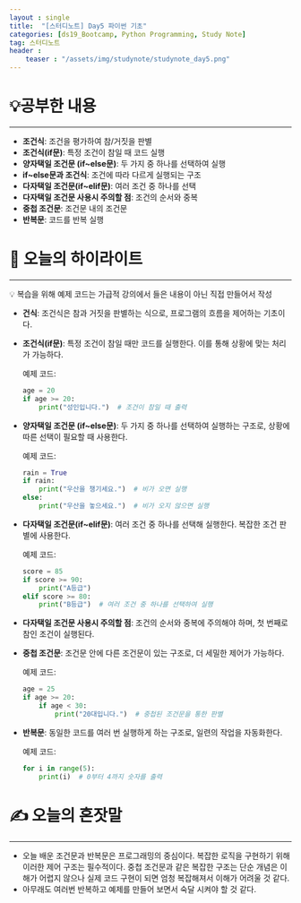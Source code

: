 ```yaml
---
layout : single
title:  "[스터디노트] Day5 파이썬 기초"
categories: [ds19_Bootcamp, Python Programming, Study Note]
tag: 스터디노트
header :
    teaser : "/assets/img/studynote/studynote_day5.png"
---
```



# 💡공부한 내용

---

- **조건식**: 조건을 평가하여 참/거짓을 판별
- **조건식(if문)**: 특정 조건이 참일 때 코드 실행
- **양자택일 조건문 (if~else문)**: 두 가지 중 하나를 선택하여 실행
- **if~else문과 조건식**: 조건에 따라 다르게 실행되는 구조
- **다자택일 조건문(if~elif문)**: 여러 조건 중 하나를 선택
- **다자택일 조건문 사용시 주의할 점**: 조건의 순서와 중복
- **중첩 조건문**: 조건문 내의 조건문
- **반복문**: 코드를 반복 실행

# 📝 오늘의 하이라이트

---

<aside>
💡 복습을 위해 예제 코드는 가급적 강의에서 들은 내용이 아닌 직접 만들어서 작성

</aside>

- **건식**: 조건식은 참과 거짓을 판별하는 식으로, 프로그램의 흐름을 제어하는 기초이다.
- **조건식(if문)**: 특정 조건이 참일 때만 코드를 실행한다. 이를 통해 상황에 맞는 처리가 가능하다.
    
    예제 코드:
    
    ```python
    age = 20
    if age >= 20:
        print("성인입니다.")  # 조건이 참일 때 출력
    ```
    
- **양자택일 조건문 (if~else문)**: 두 가지 중 하나를 선택하여 실행하는 구조로, 상황에 따른 선택이 필요할 때 사용한다.
    
    예제 코드:
    
    ```python
    rain = True
    if rain:
        print("우산을 챙기세요.")  # 비가 오면 실행
    else:
        print("우산을 놓으세요.")  # 비가 오지 않으면 실행
    ```
    
- **다자택일 조건문(if~elif문)**: 여러 조건 중 하나를 선택해 실행한다. 복잡한 조건 판별에 사용한다.
    
    예제 코드:
    
    ```python
    score = 85
    if score >= 90:
        print("A등급")
    elif score >= 80:
        print("B등급")  # 여러 조건 중 하나를 선택하여 실행
    ```
    
- **다자택일 조건문 사용시 주의할 점**: 조건의 순서와 중복에 주의해야 하며, 첫 번째로 참인 조건이 실행된다.
- **중첩 조건문**: 조건문 안에 다른 조건문이 있는 구조로, 더 세밀한 제어가 가능하다.
    
    예제 코드:
    
    ```python
    age = 25
    if age >= 20:
        if age < 30:
            print("20대입니다.")  # 중첩된 조건문을 통한 판별
    ```
    
- **반복문**: 동일한 코드를 여러 번 실행하게 하는 구조로, 일련의 작업을 자동화한다.
    
    예제 코드:
    
    ```python
    for i in range(5):
        print(i)  # 0부터 4까지 숫자를 출력
    ```
    

# ✍️ 오늘의 혼잣말

---

- 오늘 배운 조건문과 반복문은 프로그래밍의 중심이다. 복잡한 로직을 구현하기 위해 이러한 제어 구조는 필수적이다. 중첩 조건문과 같은 복잡한 구조는 단순 개념은 이해가 어렵지 않으나 실제 코드 구현이 되면 엄청 복잡해져서 이해가 어려울 것 같다.
- 아무래도 여러번 반복하고 예제를 만들어 보면서 숙달 시켜야 할 것 같다.